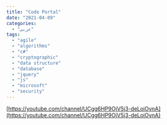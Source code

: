 ```yaml
---
title: "Code Portal"
date: "2021-04-09"
categories:
  - "عربي"
tags:
  - "agile"
  - "algorithms"
  - "c#"
  - "cryptographic"
  - "data structure"
  - "database"
  - "jquery"
  - "js"
  - "microsoft"
  - "security"
---
```


[https://youtube.com/channel/UCgg6HP9OjV5j3-deLoiOynA](https://youtube.com/channel/UCgg6HP9OjV5j3-deLoiOynA)

